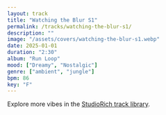```yaml
---
layout: track
title: "Watching the Blur S1"
permalink: /tracks/watching-the-blur-s1/
description: ""
image: "/assets/covers/watching-the-blur-s1.webp"
date: 2025-01-01
duration: "2:30"
album: "Run Loop"
mood: ["Dreamy", "Nostalgic"]
genre: ["ambient", "jungle"]
bpm: 86
key: "F"
---
```


Explore more vibes in the [StudioRich track library](/tracks/).
